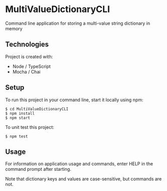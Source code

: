 # MultiValueDictionaryCLI
Command line application for storing a multi-value string dictionary in memory

## Technologies
Project is created with: 
* Node / TypeScript
* Mocha / Chai

## Setup
To run this project in your command line, start it locally using npm:

```
$ cd MultiValueDictionaryCLI
$ npm install
$ npm start
```

To unit test this project:

```
$ npm test
```

## Usage
For information on application usage and commands, enter HELP in the command prompt after starting.

Note that dictionary keys and values are case-sensitive, but commands are not.

